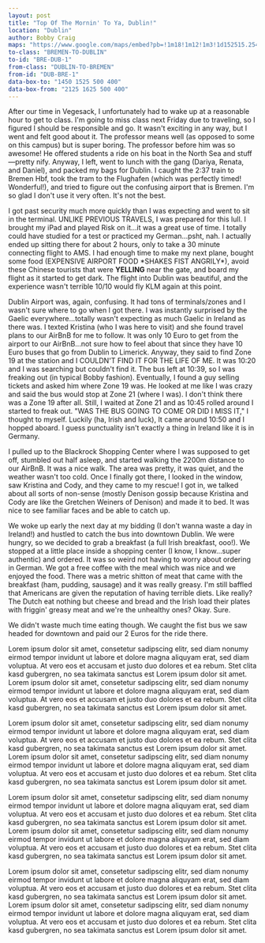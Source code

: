 ```yaml
---
layout: post
title: "Top Of The Mornin' To Ya, Dublin!"
location: "Dublin"
author: Bobby Craig
maps: "https://www.google.com/maps/embed?pb=!1m18!1m12!1m3!1d152515.25477334677!2d-6.386130625751157!3d53.32444273582407!2m3!1f0!2f0!3f0!3m2!1i1024!2i768!4f13.1!3m3!1m2!1s0x48670e80ea27ac2f%3A0xa00c7a9973171a0!2sDublin%2C+Ireland!5e0!3m2!1sen!2sus!4v1490604500753"
to-class: "BREMEN-TO-DUBLIN"
to-id: "BRE-DUB-1"
from-class: "DUBLIN-TO-BREMEN"
from-id: "DUB-BRE-1"
data-box-to: "1450 1525 500 400"
data-box-from: "2125 1625 500 400"
---
```


<div class="{{ page.to-class }}" data-from="{% if page.data-box-from %}{{ page.data-box-from }}{% endif %}" data-to="{% if page.data-box-to %}{{ page.data-box-to }}{% endif %}">
<p>After our time in Vegesack, I unfortunately had to wake up at a reasonable hour to get to class. I'm going to miss class next Friday due to traveling, so I figured I should be responsible and go. It wasn't exciting in any way, but I went and felt good about it. The professor means well (as opposed to some on this campus) but is super boring. The professor before him was so awesome! He offered students a ride on his boat in the North Sea and stuff&mdash;pretty nify. Anyway, I left, went to lunch with the gang (Dariya, Renata, and Daniel), and packed my bags for Dublin. I caught the 2:37 train to Bremen Hbf, took the tram to the Flughafen (which was perfectly timed! Wonderful!), and tried to figure out the confusing airport that is Bremen. I'm so glad I don't use it very often. It's not the best.</p>

<p>I got past security much more quickly than I was expecting and went to sit in the terminal. UNLIKE PREVIOUS TRAVELS, I was prepared for this lull. I brought my iPad and played Risk on it...it was a great use of time. I totally could have studied for a test or practiced my German...psht, nah. I actually ended up sitting there for about 2 hours, only to take a 30 minute connecting flight to AMS. I had enough time to make my next plane, bought some food (EXPENSIVE AIRPORT FOOD *SHAKES FIST ANGRILY*), avoid these Chinese tourists that were <strong>YELLING</strong> near the gate, and board my flight as it started to get dark. The flight into Dublin was beautiful, and the experience wasn't terrible 10/10 would fly KLM again at this point.</p>

<p>Dublin Airport was, again, confusing. It had tons of terminals/zones and I wasn't sure where to go when I got there. I was instantly surprised by the Gaelic everywhere...totally wasn't expecting as much Gaelic in Ireland as there was. I texted Kristina (who I was here to visit) and she found travel plans to our AirBnB for me to follow. It was only 10 Euro to get from the airport to our AirBnB...not sure how to feel about that since they have 10 Euro buses that go from Dublin to Limerick. Anyway, they said to find Zone 19 at the station and I COULDN'T FIND IT FOR THE LIFE OF ME. It was 10:20 and I was searching but couldn't find it. The bus left at 10:39, so I was freaking out (in typical Bobby fashion). Eventually, I found a guy selling tickets and asked him where Zone 19 was. He looked at me like I was crazy and said the bus would stop at Zone 21 (where I was). I don't think there was a Zone 19 after all. Still, I waited at Zone 21 and as 10:45 rolled around I started to freak out. "WAS THE BUS GOING TO COME OR DID I MISS IT," I thought to myself. Luckily (ha, Irish and luck), It came around 10:50 and I hopped aboard. I guess punctuality isn't exactly a thing in Ireland like it is in Germany.</p>

<p>I pulled up to the Blackrock Shopping Center where I was supposed to get off, stumbled out half asleep, and started walking the 2200m distance to our AirBnB. It was a nice walk. The area was pretty, it was quiet, and the weather wasn't too cold. Once I finally got there, I looked in the window, saw Kristina and Cody, and they came to my rescue! I got in, we talked about all sorts of non-sense (mostly Denison gossip because Kristina and Cody are like the Gretchen Weiners of Denison) and made it to bed. It was nice to see familiar faces and be able to catch up.</p>
</div>

We woke up early the next day at my bidding (I don't wanna waste a day in Ireland!) and hustled to catch the bus into downtown Dublin. We were hungry, so we decided to grab a breakfast (a full Irish breakfast, ooo!). We stopped at a little place inside a shopping center (I know, I know...super authentic) and ordered. It was so weird not having to worry about ordering in German. We got a free coffee with the meal which was nice and we enjoyed the food. There was a metric shitton of meat that came with the breakfast (ham, pudding, sausage) and it was really greasy. I'm still baffled that Americans are given the reputation of having terrible diets. Like really? The Dutch eat nothing but cheese and bread and the Irish load their plates with friggin' greasy meat and we're the unhealthy ones? Okay. Sure.

We didn't waste much time eating though. We caught the fist bus we saw headed for downtown and paid our 2 Euros for the ride there.

<div class="{{ page.from-class }}" data-from="{% if page.data-box-to %}{{ page.data-box-to }}{% endif %}" data-to="{% if page.data-box-from %}{{ page.data-box-from }}{% endif %}">

<p>Lorem ipsum dolor sit amet, consetetur sadipscing elitr, sed diam nonumy eirmod tempor invidunt ut labore et dolore magna aliquyam erat, sed diam voluptua. At vero eos et accusam et justo duo dolores et ea rebum. Stet clita kasd gubergren, no sea takimata sanctus est Lorem ipsum dolor sit amet. Lorem ipsum dolor sit amet, consetetur sadipscing elitr, sed diam nonumy eirmod tempor invidunt ut labore et dolore magna aliquyam erat, sed diam voluptua. At vero eos et accusam et justo duo dolores et ea rebum. Stet clita kasd gubergren, no sea takimata sanctus est Lorem ipsum dolor sit amet.</p>

<p>Lorem ipsum dolor sit amet, consetetur sadipscing elitr, sed diam nonumy eirmod tempor invidunt ut labore et dolore magna aliquyam erat, sed diam voluptua. At vero eos et accusam et justo duo dolores et ea rebum. Stet clita kasd gubergren, no sea takimata sanctus est Lorem ipsum dolor sit amet. Lorem ipsum dolor sit amet, consetetur sadipscing elitr, sed diam nonumy eirmod tempor invidunt ut labore et dolore magna aliquyam erat, sed diam voluptua. At vero eos et accusam et justo duo dolores et ea rebum. Stet clita kasd gubergren, no sea takimata sanctus est Lorem ipsum dolor sit amet.</p>

<p>Lorem ipsum dolor sit amet, consetetur sadipscing elitr, sed diam nonumy eirmod tempor invidunt ut labore et dolore magna aliquyam erat, sed diam voluptua. At vero eos et accusam et justo duo dolores et ea rebum. Stet clita kasd gubergren, no sea takimata sanctus est Lorem ipsum dolor sit amet. Lorem ipsum dolor sit amet, consetetur sadipscing elitr, sed diam nonumy eirmod tempor invidunt ut labore et dolore magna aliquyam erat, sed diam voluptua. At vero eos et accusam et justo duo dolores et ea rebum. Stet clita kasd gubergren, no sea takimata sanctus est Lorem ipsum dolor sit amet.</p>

<p>Lorem ipsum dolor sit amet, consetetur sadipscing elitr, sed diam nonumy eirmod tempor invidunt ut labore et dolore magna aliquyam erat, sed diam voluptua. At vero eos et accusam et justo duo dolores et ea rebum. Stet clita kasd gubergren, no sea takimata sanctus est Lorem ipsum dolor sit amet. Lorem ipsum dolor sit amet, consetetur sadipscing elitr, sed diam nonumy eirmod tempor invidunt ut labore et dolore magna aliquyam erat, sed diam voluptua. At vero eos et accusam et justo duo dolores et ea rebum. Stet clita kasd gubergren, no sea takimata sanctus est Lorem ipsum dolor sit amet.</p>

</div>
